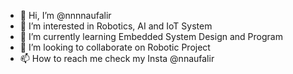 - 👋 Hi, I’m @nnnnaufalir
- 👀 I’m interested in Robotics, AI and IoT System
- 🌱 I’m currently learning Embedded System Design and Program
- 💞️ I’m looking to collaborate on Robotic Project
- 📫 How to reach me check my Insta @nnaufalir

<!---
nnnnaufalir/nnnnaufalir is a ✨ special ✨ repository because its `README.md` (this file) appears on your GitHub profile.
You can click the Preview link to take a look at your changes.
--->
